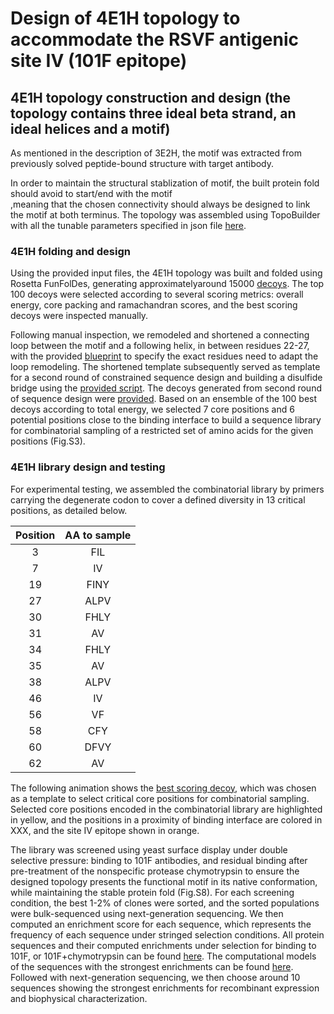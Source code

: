 # Design of 4E1H topology to accommodate the RSVF antigenic site IV (101F epitope) 
## 4E1H topology construction and design (the topology contains three ideal beta strand, an ideal helices and a motif) 
As mentioned in the description of 3E2H, the motif was extracted from previously solved peptide-bound structure with target antibody.  

In order to maintain the structural stablization of motif, the built protein fold should avoid to start/end with the motif  
,meaning that the chosen connectivity should always be designed to link the motif at both terminus. The topology was assembled using TopoBuilder with all the tunable parameters specified in json file [here](./1\)Foling_trajectory/3E2H.json). 

### 4E1H folding and design 
Using the provided input files, the 4E1H topology was built and folded using Rosetta FunFolDes, generating approximatelyaround 15000 [decoys](./1\)Foling_trajectory/B1E_C1E_C2H_A1E_A2H/3E2H_folding_design.csv). The top 100 decoys were selected according to several scoring metrics: overall energy, core packing and ramachandran scores, and the best scoring decoys were inspected manually. 

Following manual inspection, we remodeled and shortened a connecting loop between the motif and a following helix, in between residues 22-27, with the provided [blueprint](./2\)Remodel_fix_connection/3E2H_rd1_blueprint) to specify the exact residues need to adapt the loop remodeling. The shortened template subsequently served as template for a second round of 
constrained sequence design and building a disulfide bridge using the [provided script](./3\)Sequence_design_selection/3E2H_layerdesign_protocol.xml). The decoys generated from second round of sequence design were [provided](./3\)Sequence_design_selection/3E2H.minisilent.gz). Based on an ensemble of the 100 best decoys according to total energy, we selected 7 core positions and 6 potential positions close to the binding interface to build a sequence library for combinatorial sampling of a restricted set of amino acids for the given positions (Fig.S3). 

### 4E1H library design and testing 
For experimental testing, we assembled the combinatorial library by primers carrying the degenerate codon to cover a defined diversity in 13 critical positions, as detailed below.

| Position| AA to sample|
| :------:|:-----------:|
| 3       | FIL         |
| 7       | IV          |
| 19      | FINY        |
| 27      | ALPV        | 
| 30      | FHLY        | 
| 31      | AV          | 
| 34      | FHLY        | 
| 35      | AV          |
| 38      | ALPV        |
| 46      | IV          | 
| 56      | VF          |
| 58      | CFY         |
| 60      | DFVY        |
| 62      | AV          |

The following animation shows the [best scoring decoy](./3\)Sequence_design_selection/3E2H_rd2_sequence_design.pdb), which was chosen as a template to select critical core positions for combinatorial sampling. Selected core positions encoded in the combinatorial library are highlighted in yellow, and the positions in a proximity of binding interface are colored in XXX, and the site IV epitope shown in orange. 

The library was screened using yeast surface display under double selective pressure: binding to 101F antibodies, and residual binding after pre-treatment of the nonspecific protease chymotrypsin to ensure the designed topology presents the functional motif in its native conformation, while maintaining the stable protein fold (Fig.S8). For each screening condition, the best 1-2% of clones were sorted, and the sorted populations were bulk-sequenced using next-generation sequencing. We then computed an enrichment score for each sequence, which represents the frequency of each sequence under stringed selection conditions. All protein sequences and their computed enrichments under selection for binding to 101F, or 101F+chymotrypsin can be found [here](./4\)NGS_seq/3E2H_NGS.csv). The computational models of the sequences with the strongest enrichments can be found [here](). Followed with next-generation sequencing, we then choose around 10 sequences showing the strongest enrichments for recombinant expression and biophysical characterization.

